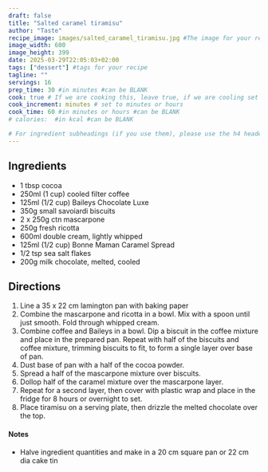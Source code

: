 ```yaml
---
draft: false
title: "Salted caramel tiramisu"
author: "Taste"
recipe_image: images/salted_caramel_tiramisu.jpg #The image for your recipe
image_width: 600
image_height: 399
date: 2025-03-29T22:05:03+02:00
tags: ["dessert"] #tags for your recipe
tagline: ""
servings: 16
prep_time: 30 #in minutes #can be BLANK
cook: true # If we are cooking this, leave true, if we are cooling set to false
cook_increment: minutes # set to minutes or hours
cook_time: 60 #in minutes or hours #can be BLANK
# calories:  #in kcal #can be BLANK

# For ingredient subheadings (if you use them), please use the h4 header.  For print view I have those elements targeted
---
```



## Ingredients

- 1 tbsp cocoa
- 250ml (1 cup) cooled filter coffee
- 125ml (1/2 cup) Baileys Chocolate Luxe
- 350g small savoiardi biscuits
- 2 x 250g ctn mascarpone
- 250g fresh ricotta
- 600ml double cream, lightly whipped
- 125ml (1/2 cup) Bonne Maman Caramel Spread
- 1/2 tsp sea salt flakes
- 200g milk chocolate, melted, cooled

## Directions

1. Line a 35 x 22 cm lamington pan with baking paper
2. Combine the mascarpone and ricotta in a bowl. Mix with a spoon until just smooth. Fold through whipped cream. 
3. Combine coffee and Baileys in a bowl. Dip a biscuit in the coffee mixture and place in the prepared pan. Repeat with half of the biscuits and coffee mixture, trimming biscuits to fit, to form a single layer over base of pan.
4. Dust base of pan with a half of the cocoa powder.
5. Spread a half of the mascarpone mixture over biscuits.
6. Dollop half of the caramel mixture over the mascarpone layer.
7. Repeat for a second layer, then cover with plastic wrap and place in the fridge for 8 hours or overnight to set.
8. Place tiramisu on a serving plate, then drizzle the melted chocolate over the top.

#### Notes

* Halve ingredient quantities and make in a 20 cm square pan or 22 cm dia cake tin
